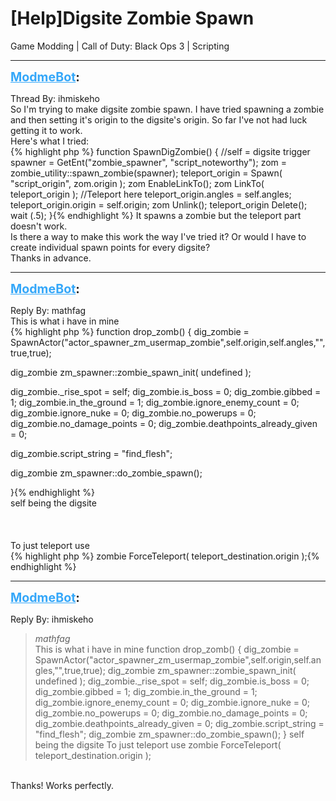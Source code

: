 # [Help]Digsite Zombie Spawn
Game Modding | Call of Duty: Black Ops 3 | Scripting

---
<strong style="font-size: 1.4em;"><span style="text-decoration: underline;text-decoration-color: #34a7f9;"><span style="color:#34a7f9;">ModmeBot</span></span>:</strong>

<p>Thread By: ihmiskeho<br />So I&#39;m trying to make digsite zombie spawn. I have tried spawning a zombie and then setting it&#39;s origin to the digsite&#39;s origin. So far I&#39;ve not had luck getting it to work.<br />Here&#39;s what I tried:<br />{% highlight php %}
function SpawnDigZombie()
{
	//self = digsite trigger
	spawner = GetEnt("zombie_spawner", "script_noteworthy");
	zom = zombie_utility::spawn_zombie(spawner);
	teleport_origin = Spawn( "script_origin", zom.origin );
	zom EnableLinkTo();
	zom LinkTo( teleport_origin );
	//Teleport here
	teleport_origin.angles = self.angles;
	teleport_origin.origin = self.origin;
	zom Unlink();
	teleport_origin Delete();
	wait (.5);
}{% endhighlight %}
It spawns a zombie but the teleport part doesn&#39;t work.<br />Is there a way to make this work the way I&#39;ve tried it? Or would I have to create individual spawn points for every digsite?<br />Thanks in advance.</p>

---
<strong style="font-size: 1.4em;"><span style="text-decoration: underline;text-decoration-color: #34a7f9;"><span style="color:#34a7f9;">ModmeBot</span></span>:</strong>

<p>Reply By: mathfag<br />This is what i have in mine<br />{% highlight php %}
function drop_zomb()
{
dig_zombie = SpawnActor("actor_spawner_zm_usermap_zombie",self.origin,self.angles,"",true,true);

dig_zombie zm_spawner::zombie_spawn_init( undefined );

dig_zombie._rise_spot = self;
dig_zombie.is_boss = 0;
dig_zombie.gibbed = 1;
dig_zombie.in_the_ground = 1;
dig_zombie.ignore_enemy_count = 0;
dig_zombie.ignore_nuke = 0;
dig_zombie.no_powerups = 0;
dig_zombie.no_damage_points = 0;
dig_zombie.deathpoints_already_given = 0;

dig_zombie.script_string = "find_flesh";

dig_zombie zm_spawner::do_zombie_spawn();   		
   
}{% endhighlight %}
 <br />self being the digsite<br /> <br /> <br /> <br />To just teleport use<br />{% highlight php %}
zombie ForceTeleport( teleport_destination.origin );{% endhighlight %}
</p>

---
<strong style="font-size: 1.4em;"><span style="text-decoration: underline;text-decoration-color: #34a7f9;"><span style="color:#34a7f9;">ModmeBot</span></span>:</strong>

<p>Reply By: ihmiskeho<br /><blockquote><em>mathfag</em><br />This is what i have in mine function drop_zomb() { dig_zombie = SpawnActor(&quot;actor_spawner_zm_usermap_zombie&quot;,self.origin,self.angles,&quot;&quot;,true,true); dig_zombie zm_spawner::zombie_spawn_init( undefined ); dig_zombie._rise_spot = self; dig_zombie.is_boss = 0; dig_zombie.gibbed = 1; dig_zombie.in_the_ground = 1; dig_zombie.ignore_enemy_count = 0; dig_zombie.ignore_nuke = 0; dig_zombie.no_powerups = 0; dig_zombie.no_damage_points = 0; dig_zombie.deathpoints_already_given = 0; dig_zombie.script_string = &quot;find_flesh&quot;; dig_zombie zm_spawner::do_zombie_spawn(); }   self being the digsite       To just teleport use zombie ForceTeleport( teleport_destination.origin );</blockquote><br /> Thanks! Works perfectly.</p>
